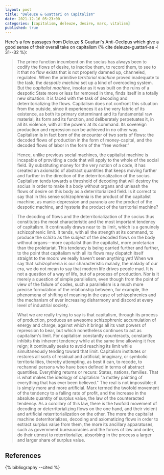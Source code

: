 ```yaml
---
layout: post
title: "Deleuze & Guattari on Capitalism"
date: 2021-12-16 05:23:00
categories: [capitalism, deleuze, desire, marx, vitalism]
published: true
---
```


Here's a few passages from Deleuze & Guattari's Anti-Oedipus which give a good sense of their overall take on capitalism {% cite deleuze-guattari-ae -l 31--32 %}:

> The prime function incumbent on the socius has always been to codify the flows of desire, to inscribe them, to record them, to see to it that no flow exists that is not properly damned up, channeled, regulated. When the primitive _territorial machine_ proved inadequate to the task, the _despotic machine_ set up a kind of overcoding system. But the _capitalist machine_, insofar as it was built on the ruins of a despotic State more or less far removed in time, finds itself in a totally new situation: it is faced with the task of decoding and deterritorializing the flows. Capitalism does not confront this situation from the outside, since it experiences it as the very fabric of its existence, as both its primary determinant and its fundamental raw material, its form and its function, and deliberately perpetuates it, in all its violence, with all the powers at its command. Its sovereign production and repression can be achieved in no other way. Capitalism is in fact born of the encounter of two sorts of flows: the decoded flows of production in the form of money-capital, and the decoded flows of labor in the form of the “free worker.”

<!--more-->

> Hence, unlike previous social machines, the capitalist machine is incapable of providing a code that will apply to the whole of the social field. By substituting money for the very notion of a code, it has created an axiomatic of abstract quantities that keeps moving further and further in the direction of the deterritorialization of the socius. Capitalism tends towards a threshold of decoding that will destroy the socius in order to make it a body without organs and unleash the flows of desire on this body as a deterritorialized field. Is it correct to say that in this sense schizophrenia is the product of the capitalist machine, as manic-depression and paranoia are the product of the despotic machine, and hysteria the product of the territorial machine?

> The decoding of flows and the deterritorialization of the socius thus constitutes the most characteristic and the most important tendency of capitalism. It continually draws near to its limit, which is a genuinely schizophrenic limit. It tends, with all the strength at its command, to produce the schizo as the subject of the decoded flows on the body without organs—more capitalist than the capitalist, more proletarian than the proletariat. This tendency is being carried further and further, to the point that capitalism with all its flows may dispatch itself straight to the moon: we really haven't seen anything yet! When we say that schizophrenia is our characteristic malady, the malady of our era, we do not mean to say that modern life drives people mad. It is not a question of a way of life, but of a process of production. Nor is it merely a question of simple parallelism, even though from the point of view of the failure of codes, such a parallelism is a much more precise formulation of the relationship between, for example, the phenomena of shifting of meaning in the case of schizophrenics and the mechanism of ever increasing disharmony and discord at every level of industrial society.

> What we are really trying to say is that capitalism, through its process of production, produces an awesome schizophrenic accumulation of energy and charge, against which it brings all its vast powers of repression to bear, but which nonetheless continues to act as capitalism's limit. For capitalism constantly counteracts, constantly inhibits this inherent tendency while at the same time allowing it free reign; it continually seeks to avoid reaching its limit while simultaneously tending toward that limit. Capitalism institutes or restores all sorts of residual and artificial, imaginary, or symbolic territorialities, thereby attempting, as best it can, to recode, to rechannel persons who have been defined in terms of abstract quantities. Everything returns or recurs: States, nations, families. That is what makes the ideology of capitalism "a motley painting of everything that has ever been believed." The real is not impossible; it is simply more and more artificial. Marx termed the twofold movement of the tendency to a falling rate of profit, and the increase in the absolute quantity of surplus value, the law of the counteracted tendency. As a corollary of this law, there is the twofold movement of decoding or deterritorializing flows on the one hand, and their violent and artificial reterritorialization on the other. The more the capitalist machine deterritorializes, decoding and axiomatizing flows in order to extract surplus value from them, the more its ancillary apparatuses, such as government bureaucracies and the forces of law and order, do their utmost to reterritorialize, absorbing in the process a larger and larger share of surplus value.

## References
{% bibliography --cited %}
